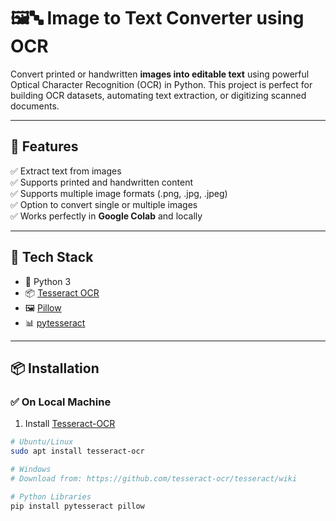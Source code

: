 # 🖼️🔤 Image to Text Converter using OCR

Convert printed or handwritten **images into editable text** using powerful Optical Character Recognition (OCR) in Python. This project is perfect for building OCR datasets, automating text extraction, or digitizing scanned documents.

---

## 🚀 Features

✅ Extract text from images  
✅ Supports printed and handwritten content  
✅ Supports multiple image formats (.png, .jpg, .jpeg)  
✅ Option to convert single or multiple images  
✅ Works perfectly in **Google Colab** and locally  

---

## 🧰 Tech Stack

- 🐍 Python 3  
- 📦 [Tesseract OCR](https://github.com/tesseract-ocr/tesseract)  
- 🖼️ [Pillow](https://python-pillow.org/)  
- 📊 [pytesseract](https://pypi.org/project/pytesseract/)  

---

## 📦 Installation

### ✅ On Local Machine

1. Install [Tesseract-OCR](https://github.com/tesseract-ocr/tesseract)

```bash
# Ubuntu/Linux
sudo apt install tesseract-ocr

# Windows
# Download from: https://github.com/tesseract-ocr/tesseract/wiki

# Python Libraries
pip install pytesseract pillow
